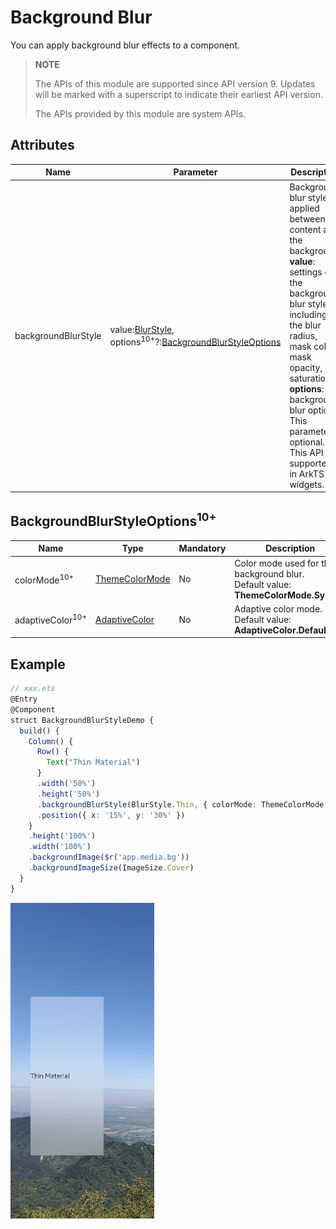 # Background Blur

You can apply background blur effects to a component.

>  **NOTE**
> 
>  The APIs of this module are supported since API version 9. Updates will be marked with a superscript to indicate their earliest API version.
>
>  The APIs provided by this module are system APIs.

## Attributes

| Name                 | Parameter                    | Description                    |
| -------------------- | ----------------------- | ------------------------ |
| backgroundBlurStyle  | value:[BlurStyle](ts-appendix-enums.md#blurstyle9),<br>options<sup>10+</sup>?:[BackgroundBlurStyleOptions](#backgroundblurstyleoptions10) | Background blur style applied between the content and the background.<br>**value**: settings of the background blur style, including the blur radius, mask color, mask opacity, and saturation.<br>**options**: background blur options. This parameter is optional.<br>This API is supported in ArkTS widgets.|
 
## BackgroundBlurStyleOptions<sup>10+</sup>

| Name| Type| Mandatory| Description|
| ----------- | ------| ------ | ------ |
| colorMode<sup>10+</sup> | [ThemeColorMode](ts-appendix-enums.md#themecolormode10) | No| Color mode used for the background blur.<br>Default value: **ThemeColorMode.System**|
| adaptiveColor<sup>10+</sup> | [AdaptiveColor](ts-appendix-enums.md#adaptivecolor10) | No| Adaptive color mode.<br>Default value: **AdaptiveColor.Default**|

## Example

```ts
// xxx.ets
@Entry
@Component
struct BackgroundBlurStyleDemo {
  build() {
    Column() {
      Row() {
        Text("Thin Material")
      }
      .width('50%')
      .height('50%')
      .backgroundBlurStyle(BlurStyle.Thin, { colorMode: ThemeColorMode.Light, adaptiveColor: AdaptiveColor.Default })
      .position({ x: '15%', y: '30%' })
    }
    .height('100%')
    .width('100%')
    .backgroundImage($r('app.media.bg'))
    .backgroundImageSize(ImageSize.Cover)
  }
}
```
![en-us_image_background_blur_style](figures/en-us_image_background_blur_style.png)
